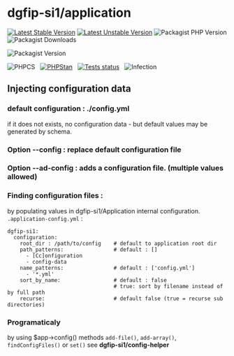 # dgfip-si1/application
[![Latest Stable Version](https://poser.pugx.org/dgfip-si1/application/v)](https://packagist.org/packages/dgfip-si1/application)
[![Latest Unstable Version](https://img.shields.io/github/v/tag/si1-sdp/application?include_prereleases&sort=date&label=Latest)](https://packagist.org/packages/dgfip-si1/application)
![Packagist PHP Version](https://img.shields.io/packagist/dependency-v/dgfip-si1/application/php?color=%237A86B8&logo=php)
![Packagist Downloads](https://img.shields.io/packagist/dt/dgfip-si1/application?color=%25237A86B8&logo=packagist&logoColor=%23FFFFFF)


![Packagist Version](https://img.shields.io/packagist/v/dgfip-si1/application?label=Latest)

![PHPCS](https://img.shields.io/badge/PHPcs-&#10003;-brightgreen)&nbsp;&nbsp;
[![PHPStan](https://img.shields.io/badge/PHPStan-Level%209-brightgreen.svg?style=flat)](https://github.com/phpstan/phpstan)&nbsp;&nbsp;
[![Tests status](https://github.com/si1-sdp/application/actions/workflows/ci.yaml/badge.svg)](https://github.com/si1-sdp/application/actions/workflows/ci.yaml)&nbsp;&nbsp;
![Infection](https://img.shields.io/badge/infection-&#10003;-brightgreen)&nbsp;&nbsp;

## Injecting configuration data

### default configuration : ./config.yml
if it does not exists, no configuration data - but default values may be generated by schema.

### Option --config : replace default configuration file
### Option --ad-config : adds a configuration file. (multiple values allowed)
### Finding configuration files :
by populating values in dgfip-si1/Application internal configuration. `.application-config.yml` :
~~~
dgfip-si1: 
  configuration:
    root_dir : /path/to/config    # default to application root dir
    path_patterns:                # default : []
      - [Cc]onfiguration
      - config-data
    name_patterns:                # default : ['config.yml']
      - '*.yml'
    sort_by_name:                 # default : false 
                                  # true: sort by filename instead of by full path
    recurse:                      # default false (true = recurse sub directories)
~~~
### Programaticaly
by using $app->config() methods `add-file()`, `add-array()`, `findConfigFiles()` or `set()`
see **dgfip-si1/config-helper** 
  



